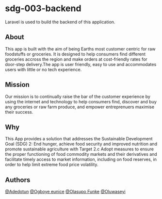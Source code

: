 # sdg-003-backend

Laravel is used to build the backend of this application.

## About

This app is built with the aim of being Earths most customer centric for raw foodstuffs or groceries. It is designed to help consumers find different groceries accross the region and make orders at cost-friendly rates for door-step delivery.The app is user friendly, easy to use and accommodates users with little or no tech experience.

## Mission

Our mission is to continually raise the bar of the customer experience by using the internet and technology to help consumers find, discover and buy any groceries or raw farm produce, and empower entreprenuers maximise their success.
## Why

This App provides a solution that addresses the Sustainable Development Goal (SDG) 2: End hunger, achieve food security and improved nutrition and promote sustainable agriculture with Target 2.c Adopt measures to ensure the proper functioning of food commodity markets and their derivatives and facilitate timely access to market information, including on food reserves, in order to help limit extreme food price volatility. 


## Authors

[@Adedotun](https://github.com/dee-d-dev)
[@Ogboye eunice](https://github.com/eunice-ogboye)
[@Olasupo Funke](https://github.com/Roxie-32)
[@Oluwaseyi](https://github.com/cheayi)

